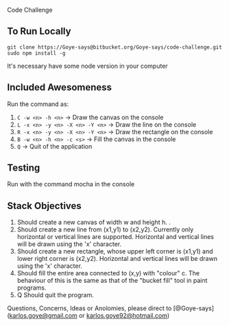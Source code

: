 Code Challenge

## To Run Locally

````
git clone https://Goye-says@bitbucket.org/Goye-says/code-challenge.git
sudo npm install -g
````

It's necessary have some node version in your computer

## Included Awesomeness

Run the command as:

1. `C -w <n> -h <n>` -> Draw the canvas on the console
2. `L -x <n> -y <n> -X <n> -Y <n>` -> Draw the line on the console
3. `R -x <n> -y <n> -X <n> -Y <n>` -> Draw the rectangle on the console
4. `B -w <n> -h <n> -c <s>` -> Fill the canvas in the console
4. `Q` -> Quit of the application 

## Testing
Run with the command mocha in the console

## Stack Objectives

1. Should create a new canvas of width w and height h. .
2. Should create a new line from (x1,y1) to (x2,y2). Currently only horizontal or vertical lines are supported. Horizontal and vertical lines will be drawn using the 'x' character.
3. Should create a new rectangle, whose upper left corner is (x1,y1) and lower right corner is (x2,y2). Horizontal and vertical lines will be drawn using the 'x' character. 
4. Should fill the entire area connected to (x,y) with "colour" c. The behaviour of this is the same as that of the "bucket fill" tool in paint programs.
5. Q Should quit the program.  

Questions, Concerns, Ideas or Anolomies, please direct to [@Goye-says](karlos.goye@gmail.com or karlos.goye92@hotmail.com)
